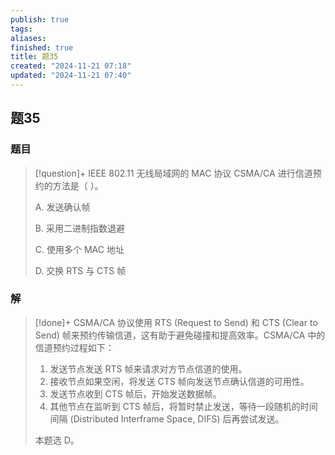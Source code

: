 ```yaml
---
publish: true
tags: 
aliases: 
finished: true
title: 题35
created: "2024-11-21 07:18"
updated: "2024-11-21 07:40"
---
```

## 题35
### 题目
> [!question]+
> IEEE 802.11 无线局域网的 MAC 协议 CSMA/CA 进行信道预约的方法是（ ）。
> 
> A. 发送确认帧
> 
> B. 采用二进制指数退避
> 
> C. 使用多个 MAC 地址
> 
> D. 交换 RTS 与 CTS 帧
### 解
> [!done]+
> CSMA/CA 协议使用 RTS (Request to Send) 和 CTS (Clear to Send) 帧来预约传输信道，这有助于避免碰撞和提高效率。CSMA/CA 中的信道预约过程如下：
> 
> 1. 发送节点发送 RTS 帧来请求对方节点信道的使用。
> 2. 接收节点如果空闲，将发送 CTS 帧向发送节点确认信道的可用性。
> 3. 发送节点收到 CTS 帧后，开始发送数据帧。
> 4. 其他节点在监听到 CTS 帧后，将暂时禁止发送，等待一段随机的时间间隔 (Distributed Interframe Space, DIFS) 后再尝试发送。
> 
> 本题选 D。